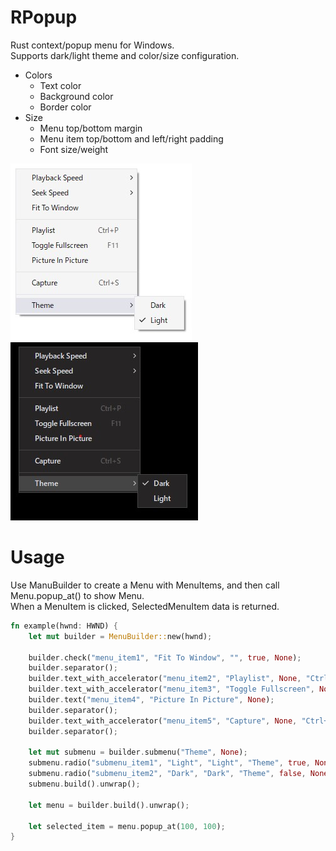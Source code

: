 # RPopup
Rust context/popup menu for Windows.  
Supports dark/light theme and color/size configuration. 
- Colors
    - Text color
    - Background color
    - Border color
- Size
    - Menu top/bottom margin
    - Menu item top/bottom and left/right padding
    - Font size/weight
  
![sample](https://github.com/mrdkprj/rpopup/blob/main/assets/light.jpg?raw=true)![sample](https://github.com/mrdkprj/rpopup/blob/main/assets/dark.jpg?raw=true)  

# Usage
Use ManuBuilder to create a Menu with MenuItems, and then call Menu.popup_at() to show Menu.  
When a MenuItem is clicked, SelectedMenuItem data is returned.

```rust
fn example(hwnd: HWND) {
    let mut builder = MenuBuilder::new(hwnd);

    builder.check("menu_item1", "Fit To Window", "", true, None);
    builder.separator();
    builder.text_with_accelerator("menu_item2", "Playlist", None, "Ctrl+P");
    builder.text_with_accelerator("menu_item3", "Toggle Fullscreen", None, "F11");
    builder.text("menu_item4", "Picture In Picture", None);
    builder.separator();
    builder.text_with_accelerator("menu_item5", "Capture", None, "Ctrl+S");
    builder.separator();

    let mut submenu = builder.submenu("Theme", None);
    submenu.radio("submenu_item1", "Light", "Light", "Theme", true, None);
    submenu.radio("submenu_item2", "Dark", "Dark", "Theme", false, None);
    submenu.build().unwrap();

    let menu = builder.build().unwrap();

    let selected_item = menu.popup_at(100, 100);
}
```
